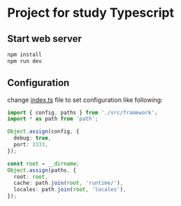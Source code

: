 # Project for study Typescript 

## Start web server

```bash
npm install
npm run dev
```

## Configuration

change [index.ts](./index.ts) file to set configuration like following:

```typescript
import { config, paths } from './src/framework';
import * as path from 'path';

Object.assign(config, {
  debug: true,
  port: 3333,
});

const root = __dirname;
Object.assign(paths, {
  root: root,
  cache: path.join(root, 'runtime/'),
  locales: path.join(root, 'locales'),
});
```
